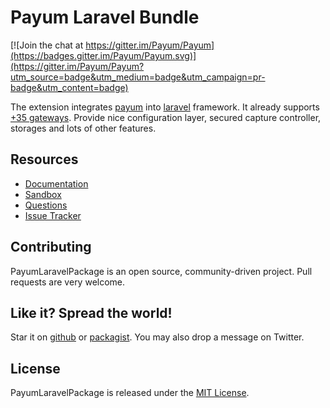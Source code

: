 # Payum Laravel Bundle

[![Join the chat at https://gitter.im/Payum/Payum](https://badges.gitter.im/Payum/Payum.svg)](https://gitter.im/Payum/Payum?utm_source=badge&utm_medium=badge&utm_campaign=pr-badge&utm_content=badge)

The extension integrates [payum](http://payum.forma-dev.com/documentation#Payum) into [laravel](http://laravel.com/) framework.
It already  supports [+35 gateways](https://github.com/Payum/Core/blob/master/Resources/docs/supported-gateways.md).
Provide nice configuration layer, secured capture controller, storages and lots of other features.

## Resources

* [Documentation](https://github.com/Payum/Payum/blob/master/docs/index.md#laravel-payum-package)
* [Sandbox](https://github.com/makasim/PayumLaravelBundleSandbox)
* [Questions](http://stackoverflow.com/questions/tagged/payum)
* [Issue Tracker](https://github.com/Payum/PayumLaravelBundle/issues)

## Contributing

PayumLaravelPackage is an open source, community-driven project. Pull requests are very welcome.

## Like it? Spread the world!

Star it on [github](https://github.com/Payum/PayumLaravelPackage) or [packagist](https://packagist.org/packages/payum/payum-laravel-bundle).
You may also drop a message on Twitter.

## License

PayumLaravelPackage is released under the [MIT License](LICENSE).
